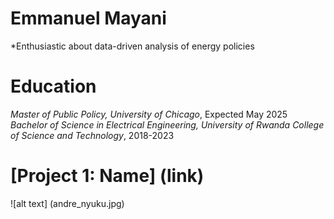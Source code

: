 # Emmanuel Mayani
*Enthusiastic about data-driven analysis of energy policies

# Education
*Master of Public Policy, University of Chicago*, Expected May 2025
*Bachelor of Science in Electrical Engineering, University of Rwanda College of Science and Technology*, 2018-2023

# [Project 1: Name] (link)
![alt text] (andre_nyuku.jpg)

